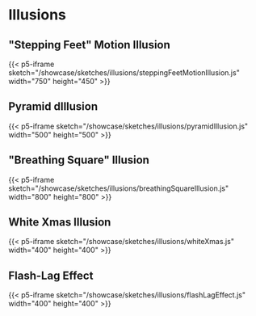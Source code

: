 # Illusions

## "Stepping Feet" Motion Illusion

{{< p5-iframe sketch="/showcase/sketches/illusions/steppingFeetMotionIllusion.js" width="750" height="450" >}}

## Pyramid dIllusion

{{< p5-iframe sketch="/showcase/sketches/illusions/pyramidIllusion.js" width="500" height="500" >}}

## "Breathing Square" Illusion

{{< p5-iframe sketch="/showcase/sketches/illusions/breathingSquareIllusion.js" width="800" height="800" >}}

## White Xmas Illusion

{{< p5-iframe sketch="/showcase/sketches/illusions/whiteXmas.js" width="400" height="400" >}}

## Flash-Lag Effect

{{< p5-iframe sketch="/showcase/sketches/illusions/flashLagEffect.js" width="400" height="400" >}}
